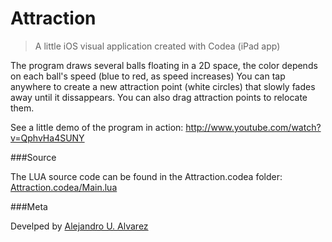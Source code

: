 Attraction
==========

> A little iOS visual application created with Codea (iPad app)

The program draws several balls floating in a 2D space, the color depends on each ball's speed (blue to red, as speed increases)
You can tap anywhere to create a new attraction point (white  circles) that slowly fades away until it dissappears. You can also drag attraction points to relocate them.

See a little demo of the program in action:
http://www.youtube.com/watch?v=QphvHa4SUNY

###Source

The LUA source code can be found in the Attraction.codea folder: [Attraction.codea/Main.lua](https://github.com/aurbano/Attraction/blob/master/Attraction.codea/Main.lua)


###Meta

Develped by [Alejandro U. Alvarez](http://urbanoalvarez.es)
